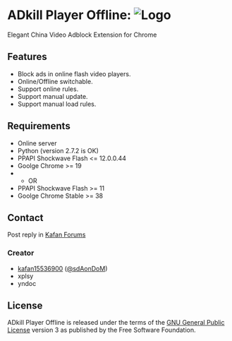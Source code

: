 # ADkill Player Offline: ![Logo](https://raw.githubusercontent.com/kafan15536900/ADkill-Player-Offline/Dev/icon/icon32.png)
Elegant China Video Adblock Extension for Chrome

## Features

- Block ads in online flash video players.
- Online/Offline switchable.
- Support online rules.
- Support manual update.
- Support manual load rules.

## Requirements

- Online server
- Python (version 2.7.2 is OK)
- PPAPI Shockwave Flash <= 12.0.0.44
- Goolge Chrome >= 19
- - OR
- PPAPI Shockwave Flash >= 11
- Goolge Chrome Stable >= 38

## Contact

Post reply in [Kafan Forums](http://bbs.kafan.cn/thread-1514537-1-1.html)

### Creator

- [kafan15536900](http://github.com/kafan15536900) ([@sdAonDoM](https://twitter.com/@sdAonDoM))
- xplsy
- yndoc

## License

ADkill Player Offline is released under the terms of the [GNU General Public License](http://www.gnu.org/licenses/) version 3 as published by the Free Software Foundation.
